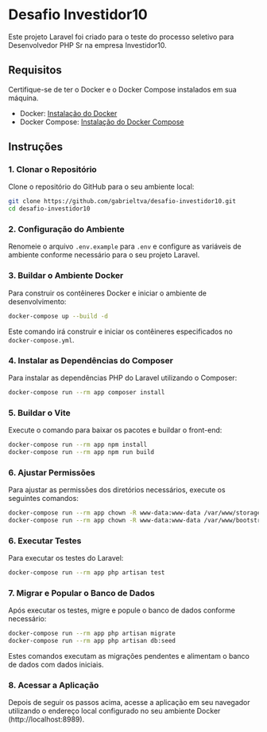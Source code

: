 # Desafio Investidor10

Este projeto Laravel foi criado para o teste do processo seletivo para Desenvolvedor PHP Sr na empresa Investidor10.

## Requisitos

Certifique-se de ter o Docker e o Docker Compose instalados em sua máquina.

- Docker: [Instalação do Docker](https://docs.docker.com/get-docker/)
- Docker Compose: [Instalação do Docker Compose](https://docs.docker.com/compose/install/)

## Instruções

### 1. Clonar o Repositório

Clone o repositório do GitHub para o seu ambiente local:

```bash
git clone https://github.com/gabrieltva/desafio-investidor10.git
cd desafio-investidor10
```

### 2. Configuração do Ambiente

Renomeie o arquivo `.env.example` para `.env` e configure as variáveis de ambiente conforme necessário para o seu projeto Laravel.

### 3. Buildar o Ambiente Docker

Para construir os contêineres Docker e iniciar o ambiente de desenvolvimento:

```bash
docker-compose up --build -d
```

Este comando irá construir e iniciar os contêineres especificados no `docker-compose.yml`.

### 4. Instalar as Dependências do Composer

Para instalar as dependências PHP do Laravel utilizando o Composer:

```bash
docker-compose run --rm app composer install
```

### 5. Buildar o Vite

Execute o comando para baixar os pacotes e buildar o front-end:

```bash
docker-compose run --rm app npm install
docker-compose run --rm app npm run build
```

### 6. Ajustar Permissões

Para ajustar as permissões dos diretórios necessários, execute os seguintes comandos:

```bash
docker-compose run --rm app chown -R www-data:www-data /var/www/storage
docker-compose run --rm app chown -R www-data:www-data /var/www/bootstrap/cache
```

### 6. Executar Testes

Para executar os testes do Laravel:

```bash
docker-compose run --rm app php artisan test
```

### 7. Migrar e Popular o Banco de Dados

Após executar os testes, migre e popule o banco de dados conforme necessário:

```bash
docker-compose run --rm app php artisan migrate
docker-compose run --rm app php artisan db:seed
```

Estes comandos executam as migrações pendentes e alimentam o banco de dados com dados iniciais.

### 8. Acessar a Aplicação

Depois de seguir os passos acima, acesse a aplicação em seu navegador utilizando o endereço local configurado no seu ambiente Docker (http://localhost:8989).